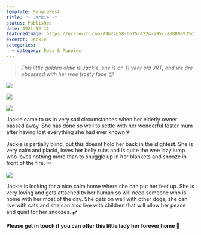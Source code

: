 ```yaml
---
template: SinglePost
title: "- Jackie -"
status: Published
date: 2021-12-11
featuredImage: https://ucarecdn.com/79b24658-6675-4224-a95c-708800935d3e/-/crop/791x599/0,154/-/preview/
excerpt: Jackie
categories:
  - category: Dogs & Puppies
---
```

> *This little golden oldie is Jackie, she is an 11 year old JRT, and we are obsessed with her wee frosty face 😍*

![](https://ucarecdn.com/d372127d-9013-40b6-99b2-e23755b79889/)

![](https://ucarecdn.com/daef10b8-c1bf-4be2-986d-d2904bc95ad9/)

![](https://ucarecdn.com/c4882901-9273-4136-bde6-7059003e105c/)

Jackie came to us in very sad circumstances when her elderly owner passed away. She has done so well to settle with her wonderful foster mum after having lost everything she had ever known 💔


Jackie is partially blind, but this doesnt hold her back in the slightest. She is very calm and placid, loves her belly rubs and is quite the wee lazy lump who loves nothing more than to snuggle up in her blankets and snooze in front of the fire. 💤

![](https://ucarecdn.com/0614d75f-f622-4478-82e5-b01fb1028db6/)


Jackie is looking for a nice calm home where she can put her feet up. She is very loving and gets attached to her human so will need someone who is home with her most of the day. She gets on well with other dogs, she can live with cats and she can also live with children that will allow her peace and quiet for her snoozes. ✔️


**Please get in touch if you can offer this little lady her forever home 🏡**